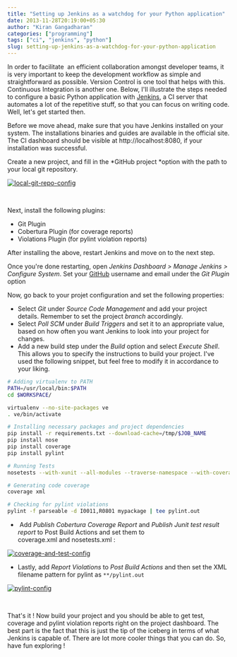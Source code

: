 ```yaml
---
title: "Setting up Jenkins as a watchdog for your Python application"
date: 2013-11-28T20:19:00+05:30
author: "Kiran Gangadharan"
categories: ["programming"]
tags: ["ci", "jenkins", "python"]
slug: setting-up-jenkins-as-a-watchdog-for-your-python-application
---
```


In order to facilitate  an efficient collaboration amongst developer
teams, it is very important to keep the development workflow as simple
and straightforward as possible. Version Control is one tool that helps
with this. Continuous Integration is another one. Below, I'll illustrate
the steps needed to configure a basic Python application with
[Jenkins](http://jenkins-ci.org), a CI server that automates a lot of
the repetitive stuff, so that you can focus on writing code. Well, let's
get started then.

<div class="note">
Before we move ahead, make sure that you have Jenkins installed on
your system. The installations binaries and guides are available in
the official site. The CI dashboard should be visible at
http://localhost:8080, if your installation was successful.
</div>

Create a new project, and fill in the *GitHub project *option with the
path to your local git repository.

[![local-git-repo-config](http://kirang.in/wp-content/uploads/2013/11/local-git-repo-config.jpg)](http://kirang.in/wp-content/uploads/2013/11/local-git-repo-config.jpg)

 

Next, install the following plugins:

-   Git Plugin
-   Cobertura Plugin (for coverage reports)
-   Violations Plugin (for pylint violation reports)

After installing the above, restart Jenkins and move on to the next
step.

Once you're done restarting, open *Jenkins Dashboard \> Manage
Jenkins \> Configure System*. Set your [GitHub](http://github.com)
username and email under the *Git Plugin* option

Now, go back to your projet configuration and set the following
properties:

-   Select *Git* under *Source Code Management* and add your project
    details. Remember to set the project *branch* accordingly.
-   Select *Poll SCM* under *Build Triggers* and set it to an
    appropriate value, based on how often you want Jenkins to look into
    your project for changes.
-   Add a new build step under the *Build* option and select *Execute
    Shell*. This allows you to specify the instructions to build your
    project. I've used the following snippet, but feel free to modify it
    in accordance to your liking.

```bash
# Adding virtualenv to PATH
PATH=/usr/local/bin:$PATH
cd $WORKSPACE/

virtualenv --no-site-packages ve
. ve/bin/activate

# Installing necessary packages and project dependencies
pip install -r requirements.txt --download-cache=/tmp/$JOB_NAME
pip install nose
pip install coverage
pip install pylint

# Running Tests
nosetests --with-xunit --all-modules --traverse-namespace --with-coverage --cover-package=bootstrapy --cover-inclusive

# Generating code coverage
coverage xml

# Checking for pylint violations
pylint -f parseable -d I0011,R0801 mypackage | tee pylint.out
```

-    Add *Publish Cobertura Coverage Report* and *Publish Junit test
    result report* to Post Build Actions and set them to <span
    class="lang:default decode:true crayon-inline">coverage.xml</span> and <span
    class="lang:default decode:true crayon-inline">nosetests.xml</span> :

[![coverage-and-test-config](http://kirang.in/wp-content/uploads/2013/11/coverage-and-test-config.jpg)](http://kirang.in/wp-content/uploads/2013/11/coverage-and-test-config.jpg)

-   Lastly, add *Report Violations* to *Post Build Actions* and then set
    the XML filename pattern for pylint as ```**/pylint.out```

[![pylint-config](http://kirang.in/wp-content/uploads/2013/11/pylint-config.jpg)](http://kirang.in/wp-content/uploads/2013/11/pylint-config.jpg)

 

That's it ! Now build your project and you should be able to get test,
coverage and pylint violation reports right on the project dashboard.
The best part is the fact that this is just the tip of the iceberg in
terms of what Jenkins is capable of. There are lot more cooler things
that you can do. So, have fun exploring !
